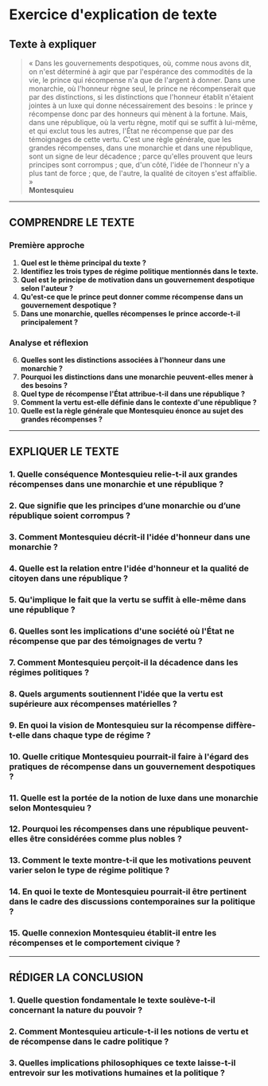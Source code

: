 # Exercice d'explication de texte

## Texte à expliquer
> « Dans les gouvernements despotiques, où, comme nous avons dit, on n'est déterminé à agir que par l'espérance des commodités de la vie, le prince qui récompense n'a que de l'argent à donner. Dans une monarchie, où l'honneur règne seul, le prince ne récompenserait que par des distinctions, si les distinctions que l'honneur établit n'étaient jointes à un luxe qui donne nécessairement des besoins : le prince y récompense donc par des honneurs qui mènent à la fortune. Mais, dans une république, où la vertu règne, motif qui se suffit à lui-même, et qui exclut tous les autres, l'État ne récompense que par des témoignages de cette vertu. C'est une règle générale, que les grandes récompenses, dans une monarchie et dans une république, sont un signe de leur décadence ; parce qu'elles prouvent que leurs principes sont corrompus ; que, d'un côté, l'idée de l'honneur n'y a plus tant de force ; que, de l'autre, la qualité de citoyen s'est affaiblie. »  
> **Montesquieu**

---

## COMPRENDRE LE TEXTE

### Première approche

1. **Quel est le thème principal du texte ?**  
2. **Identifiez les trois types de régime politique mentionnés dans le texte.**  
3. **Quel est le principe de motivation dans un gouvernement despotique selon l'auteur ?**  
4. **Qu'est-ce que le prince peut donner comme récompense dans un gouvernement despotique ?**  
5. **Dans une monarchie, quelles récompenses le prince accorde-t-il principalement ?**  

### Analyse et réflexion

6. **Quelles sont les distinctions associées à l'honneur dans une monarchie ?**  
7. **Pourquoi les distinctions dans une monarchie peuvent-elles mener à des besoins ?**  
8. **Quel type de récompense l'État attribue-t-il dans une république ?**  
9. **Comment la vertu est-elle définie dans le contexte d'une république ?**  
10. **Quelle est la règle générale que Montesquieu énonce au sujet des grandes récompenses ?**  

---

## EXPLIQUER LE TEXTE

### 1. Quelle conséquence Montesquieu relie-t-il aux grandes récompenses dans une monarchie et une république ?  
### 2. Que signifie que les principes d’une monarchie ou d’une république soient corrompus ?  
### 3. Comment Montesquieu décrit-il l'idée d'honneur dans une monarchie ?  
### 4. Quelle est la relation entre l'idée d'honneur et la qualité de citoyen dans une république ?  
### 5. Qu'implique le fait que la vertu se suffit à elle-même dans une république ?  

### 6. Quelles sont les implications d'une société où l'État ne récompense que par des témoignages de vertu ?  
### 7. Comment Montesquieu perçoit-il la décadence dans les régimes politiques ?  
### 8. Quels arguments soutiennent l'idée que la vertu est supérieure aux récompenses matérielles ?  
### 9. En quoi la vision de Montesquieu sur la récompense diffère-t-elle dans chaque type de régime ?  
### 10. Quelle critique Montesquieu pourrait-il faire à l'égard des pratiques de récompense dans un gouvernement despotiques ?  

### 11. Quelle est la portée de la notion de luxe dans une monarchie selon Montesquieu ?  
### 12. Pourquoi les récompenses dans une république peuvent-elles être considérées comme plus nobles ?  
### 13. Comment le texte montre-t-il que les motivations peuvent varier selon le type de régime politique ?  
### 14. En quoi le texte de Montesquieu pourrait-il être pertinent dans le cadre des discussions contemporaines sur la politique ?  
### 15. Quelle connexion Montesquieu établit-il entre les récompenses et le comportement civique ?  

---

## RÉDIGER LA CONCLUSION

### 1. Quelle question fondamentale le texte soulève-t-il concernant la nature du pouvoir ?  
### 2. Comment Montesquieu articule-t-il les notions de vertu et de récompense dans le cadre politique ?  
### 3. Quelles implications philosophiques ce texte laisse-t-il entrevoir sur les motivations humaines et la politique ?